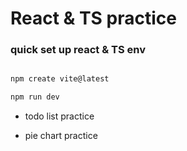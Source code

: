 # React & TS practice

### quick set up react & TS env

```js

npm create vite@latest

npm run dev

```
* todo list practice

* pie chart practice